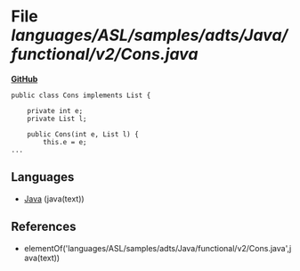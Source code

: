 # File _languages/ASL/samples/adts/Java/functional/v2/Cons.java_
**[GitHub](https://github.com/softlang/yas/blob/master/languages/ASL/samples/adts/Java/functional/v2/Cons.java)**
```
public class Cons implements List {

	private int e;
	private List l;
	
	public Cons(int e, List l) {
		this.e = e;
...
```

## Languages
* [Java](../languages/Java.md) (java(text))

## References
* elementOf('languages/ASL/samples/adts/Java/functional/v2/Cons.java',java(text))
